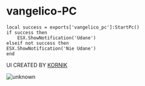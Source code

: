 # vangelico-PC

    local success = exports['vangelico_pc']:StartPc()
    if success then
        ESX.ShowNotification('Udane')
    elseif not success then
    ESX.ShowNotification('Nie Udane')
    end
    
 UI CREATED BY [KORNIK](https://github.com/KoRrNiK)
 


![unknown](https://cdn.discordapp.com/attachments/978686779588759643/1041369117283844106/image.png)
